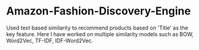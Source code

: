 # Amazon-Fashion-Discovery-Engine
Used text based similarity to recommend products based on 'Title' as the key feature. Here I have worked on multiple similarity models such as BOW, Word2Vec, TF-IDF, IDF-Word2Vec.
